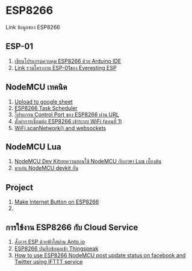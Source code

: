 # ESP8266
Link ข้อมูลของ ESP8266

<h2>ESP-01</h2>
<ol>
<li> <a href="http://www.elec-za.com/arduino-ide-program-esp8266/">เขียนโปรแกรมควบคุม ESP8266 ด้วย Arduino IDE</a><br>
<li> <a href="https://www.hackster.io/esp/products/esp8266-esp-01">Link รวมโครงงาน ESP-01ของ Everesting ESP</a><br>
</ol>

<h2>NodeMCU เทคนิค</h2>
<ol>
<li> <a href="http://tinit14.blogspot.com/2016/03/sensor-google-sheets-database-sd-card.html">Upload to google sheet</a><br>
<li> <a href="https://tridenttd-iot.blogspot.com/2017/05/esp8266-multitask.html">ESP8266 Task Scheduler</a><br>
<li> <a href="http://www.elec-za.com/ioesp-app/">โปรแกรม Control Port ของ ESP8266 ผ่าน URL</a><br>
<li> <a href="http://diyesp8266.blogspot.com/2016_06_01_archive.html">ตั้งค่าการเชื่อมต่อ ESP8266 เข้าระบบ WiFi (ตอนที่ 1)</a><br>
<li> <a href="https://github.com/esp8266/Arduino/issues/2338">WiFi.scanNetwork() and websockets</a><br>
</ol>

<h2>NodeMCU Lua</h2>
<ol>
<li> <a href="http://thaiopensource.org/%E0%B8%A1%E0%B8%B2%E0%B9%80%E0%B8%A5%E0%B9%88%E0%B8%99-nodemcu-devkit-%E0%B8%81%E0%B8%B1%E0%B8%99/"> NodeMCU Dev Kitบทความสอนใช้ NodeMCU กับภาษา Lua เบื้องต้น</a> <br>
<li> <a href="http://thaiopensource.org/%E0%B8%A1%E0%B8%B2%E0%B9%80%E0%B8%A5%E0%B9%88%E0%B8%99-nodemcu-devkit-%E0%B8%81%E0%B8%B1%E0%B8%99/">มาเล่น NodeMCU devkit กัน</a><br>
</ol>

<h2>Project</h2>
<ol>
<li> <a href="https://mongoose-os.com/blog/internet-button-on-esp8266-and-amazon-aws-iot-in-2-minutes/">Make Internet Button on ESP8266</a> <br>
<li> 
</ol>

<h2>การใช้งาน ESP8266 กับ Cloud Service</h2>
<ol>
<li> <a href="https://www.itpcc.net/tip-and-technic/esp8266/esp8266-with-fahsai-anto/">สั่งการ ESP ด้วยฟ้าใสผ่าน Anto.io</a><br>
<li> <a href="http://www.ayarafun.com/2015/09/esp8266-sending-data-to-thingspeak/">ESP8266 บันทึกข้อมูลเข้า Thingspeak</a><br>
<li> <a href="http://tesrteam.blogspot.com/2015/12/how-to-use-esp8266-nodemcu-post-update.html?m=1">How to use ESP8266 NodeMCU post update status on facebook and Twitter using IFTTT service</a><br>
</ol>

